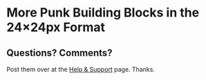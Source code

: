# More Punk Building Blocks in the 24×24px Format



## Questions? Comments?

Post them over at the [Help & Support](https://github.com/geraldb/help) page. Thanks.




